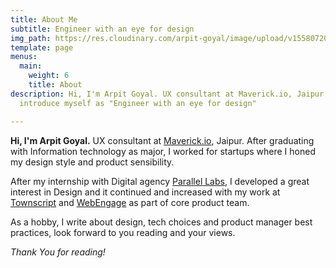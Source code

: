 ```yaml
---
title: About Me
subtitle: Engineer with an eye for design
img_path: https://res.cloudinary.com/arpit-goyal/image/upload/v1558072070/images/avatar.jpg
template: page
menus:
  main:
    weight: 6
    title: About
description: Hi, I'm Arpit Goyal. UX consultant at Maverick.io, Jaipur. I prefer to
  introduce myself as "Engineer with an eye for design"

---
```

**Hi, I'm Arpit Goyal.** UX consultant at [Maverick.io](https://www.maverick.io), Jaipur. After graduating with Information technology as major, I worked for startups where I honed my design style and product sensibility.

After my internship with Digital agency [Parallel Labs](https://parallellabs.io/), I developed a great interest in Design and it continued and increased with my work at [Townscript](https://www.townscript.com) and [WebEngage](https://webengage.com) as part of core product team.

As a hobby, I write about design, tech choices and product manager best practices, look forward to you reading and your views.

_Thank You for reading!_